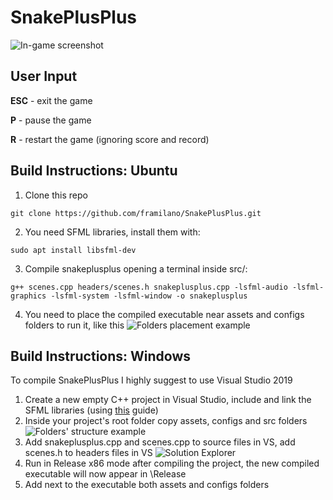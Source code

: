 # SnakePlusPlus
![In-game screenshot](https://i.imgur.com/uuxV2kT.png)

## User Input

**ESC** - exit the game

**P** - pause the game

**R** - restart the game (ignoring score and record)

## Build Instructions: Ubuntu
1. Clone this repo
```
git clone https://github.com/framilano/SnakePlusPlus.git
```
2. You need SFML libraries, install them with:
```
sudo apt install libsfml-dev
```

3. Compile snakeplusplus opening a terminal inside src/:
```
g++ scenes.cpp headers/scenes.h snakeplusplus.cpp -lsfml-audio -lsfml-graphics -lsfml-system -lsfml-window -o snakeplusplus
```
4. You need to place the compiled executable near assets and configs folders to run it, like this
![Folders placement example](https://i.imgur.com/73hCPWa.png)

## Build Instructions: Windows
To compile SnakePlusPlus I highly suggest to use Visual Studio 2019
1. Create a new empty C++ project in Visual Studio, include and link the SFML libraries (using [this](https://www.sfml-dev.org/tutorials/2.5/start-vc.php) guide)
2. Inside your project's root folder copy assets, configs and src folders
![Folders' structure example](https://i.imgur.com/v0lxSB5.png)
3. Add snakeplusplus.cpp and scenes.cpp to source files in VS, add scenes.h to headers files in VS
![Solution Explorer](https://i.imgur.com/M6nKAjL.png)
4. Run in Release x86 mode after compiling the project, the new compiled executable will now appear in \Release
5. Add next to the executable both assets and configs folders
